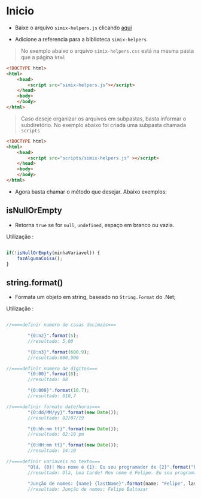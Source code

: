 # Inicio
- Baixe o arquivo `simix-helpers.js` clicando [aqui](simix-helpers.js)

- Adicione a referencia para a biblioteca `simix-helpers`

> No exemplo abaixo o arquivo `simix-helpers.css` está na mesma pasta que a página `html`

``` Html
<!DOCTYPE html>
<html>
	<head>
		<script src="simix-helpers.js"></script>
	</head>
	<body>
	</body>
</html>
```

> Caso deseje organizar os arquivos em subpastas, basta informar o subdiretório. No exemplo abaixo foi criada uma subpasta chamada `scripts`

``` Html
<!DOCTYPE html>
<html>
	<head>
		<script src="scripts/simix-helpers.js" ></script>
	</head>
	<body>
	</body>
</html>
```

- Agora basta chamar o método que desejar. Abaixo exemplos:

## isNullOrEmpty

- Retorna `true` se for `null`, `undefined`, espaço em branco ou vazia.

Utilização :

```javascript

if(!isNullOrEmpty(minhaVariavel)) {
	fazAlgumaCoisa();
}

```


## string.format()

- Formata um objeto em string, baseado no `String.Format` do .Net;

Utilização :

```javascript

//====definir numero de casas decimais===

		"{0:n2}".format(5);
		//resultado: 5,00

		"{0:n3}".format(600.9);
		//resultado:600,900

//====definir numero de digitos===
		"{0:00}".format(8);
		//resultado: 08

		"{0:000}".format(10.7);
		//resultado: 010,7

//====definir formato date/horas===
		"{0:dd/MM/yy}".format(new Date());
		//resultado: 02/07/19

		"{0:hh:mm tt}".format(new Date());
		//resultado: 02:10 pm

		"{0:HH:mm tt}".format(new Date());
		//resultado: 14:10

//====definir variaveis no texto===
		"Olá, {0}! Meu nome é {1}. Eu sou programador de {2}".format("boa tarde", "Felipe", "software");
		//resultado: Olá, boa tarde! Meu nome é Felipe. Eu sou programador de software

		"Junção de nomes: {name} {lastName}".format(name: "Felipe", lastName: "Baltazar");
		//resultado: Junção de nomes: Felipe Baltazar
```